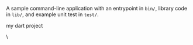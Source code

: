 A sample command-line application with an entrypoint in `bin/`, library code
in `lib/`, and example unit test in `test/`.

my dart project

\







